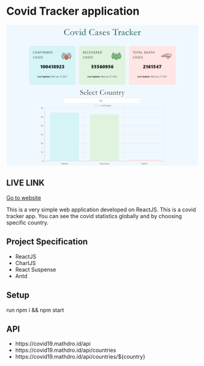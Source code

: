 # Covid Tracker application

<img src = "./public/ss.png">

## LIVE LINK

[Go to website](http://react-covid-tracker-mugheera.surge.sh/)

This is a very simple web application developed on ReactJS. This is a covid tracker app. You can see the covid statistics globally and by choosing specific country.

## Project Specification

<ul>
   <li>ReactJS</li>
   <li>ChartJS</li>
   <li>React Suspense</li>
   <li>Antd</li>
 </ul>

## Setup

run npm i && npm start

## API

<ul>
    <li>https://covid19.mathdro.id/api</li>
    <li>https://covid19.mathdro.id/api/countries</li>
    <li>https://covid19.mathdro.id/api/countries/${country}</li>
</ul>
